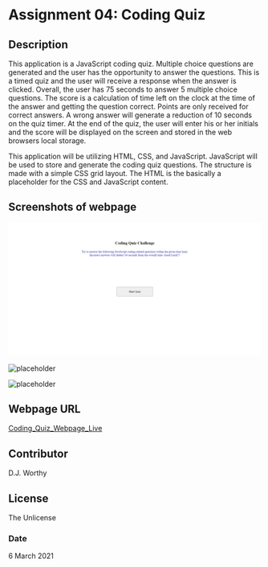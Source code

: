 # Assignment 04:  Coding Quiz

## Description
This application is a JavaScript coding quiz.  Multiple choice questions are generated and the user has the opportunity to answer the questions.  This is a timed quiz and the user will receive a response when the answer is clicked.  Overall, the user has 75 seconds to answer 5 multiple choice questions.  The score is a calculation of time left on the clock at the time of the answer and getting the question correct.  Points are only received for correct answers.  A wrong answer will generate a reduction of 10 seconds on the quiz timer.  At the end of the quiz, the user will enter his or her initials and the score will be displayed on the screen and stored in the web browsers local storage.    

This application will be utilizing HTML, CSS, and JavaScript.  JavaScript will be used to store and generate the coding quiz questions.  The structure is made with a simple CSS grid layout.  The HTML is the basically a placeholder for the CSS and JavaScript content.

## Screenshots of webpage

![placeholder](./assets/images/coding_quiz_start_screen.jpeg)

![placeholder](./assets/images/)

![placeholder](./assets/images/)

## Webpage URL

[Coding_Quiz_Webpage_Live](https://djavanw.github.io/code_quiz)

## Contributor
D.J. Worthy

## License
The Unlicense

### Date
6 March 2021